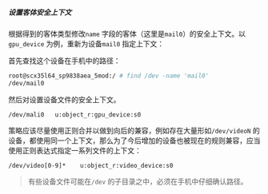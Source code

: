 ##### 设置客体安全上下文

根据得到的客体类型修改`name` 字段的客体（这里是`mail0`）的安全上下文。以`gpu_device` 为例，重新为设备`mail0` 指定上下文：

首先查找这个设备在手机中的路径：

```bash
root@scx35l64_sp9838aea_5mod:/ # find /dev -name 'mail0'
/dev/mail0
```

然后对设置设备文件的安全上下文。

```selinux
/dev/mali0   u:object_r:gpu_device:s0
```

策略应该尽量使用正则合并以做到向后的兼容，例如存在大量形如`/dev/videoN` 的设备，都使用同一个上下文，那么为了今后增加的设备也被现在的规则兼容，应当使用正则表达式指定一系列文件的上下文：

```selinux
/dev/video[0-9]*	u:object_r:video_device:s0
```

> 有些设备文件可能在`/dev` 的子目录之中，必须在手机中仔细确认路径。


